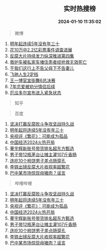 <div align="center"><h2>实时热搜榜</h2><h4>2024-01-10 11:35:02</h4></div>

> 微博  

1. [明年起连续5年没有年三十](https://s.weibo.com/weibo?q=%23%E6%98%8E%E5%B9%B4%E8%B5%B7%E8%BF%9E%E7%BB%AD5%E5%B9%B4%E6%B2%A1%E6%9C%89%E5%B9%B4%E4%B8%89%E5%8D%81%23&t=31&band_rank=1&Refer=top)<br />
2. [花10万中2.2亿彩票事件调查进展](https://s.weibo.com/weibo?q=%23%E8%8A%B110%E4%B8%87%E4%B8%AD2.2%E4%BA%BF%E5%BD%A9%E7%A5%A8%E4%BA%8B%E4%BB%B6%E8%B0%83%E6%9F%A5%E8%BF%9B%E5%B1%95%23&t=31&band_rank=2&Refer=top)<br />
3. [反腐大片持续发力纵深推进第四集](https://s.weibo.com/weibo?q=%23%E5%8F%8D%E8%85%90%E5%A4%A7%E7%89%87%E6%8C%81%E7%BB%AD%E5%8F%91%E5%8A%9B%E7%BA%B5%E6%B7%B1%E6%8E%A8%E8%BF%9B%E7%AC%AC%E5%9B%9B%E9%9B%86%23&t=31&band_rank=3&Refer=top)<br />
4. [救护车被私家车堵住患者经抢救无效死亡](https://s.weibo.com/weibo?q=%23%E6%95%91%E6%8A%A4%E8%BD%A6%E8%A2%AB%E7%A7%81%E5%AE%B6%E8%BD%A6%E5%A0%B5%E4%BD%8F%E6%82%A3%E8%80%85%E7%BB%8F%E6%8A%A2%E6%95%91%E6%97%A0%E6%95%88%E6%AD%BB%E4%BA%A1%23&t=31&band_rank=4&Refer=top)<br />
5. [干我们这行上不告父母下不告妻儿](https://s.weibo.com/weibo?q=%23%E5%B9%B2%E6%88%91%E4%BB%AC%E8%BF%99%E8%A1%8C%E4%B8%8A%E4%B8%8D%E5%91%8A%E7%88%B6%E6%AF%8D%E4%B8%8B%E4%B8%8D%E5%91%8A%E5%A6%BB%E5%84%BF%23&t=31&band_rank=5&Refer=top)<br />
6. [飞驰人生2定档](https://s.weibo.com/weibo?q=%23%E9%A3%9E%E9%A9%B0%E4%BA%BA%E7%94%9F2%E5%AE%9A%E6%A1%A3%23&t=31&band_rank=6&Refer=top)<br />
7. [王一博官宣街舞6总决赛](https://s.weibo.com/weibo?q=%23%E7%8E%8B%E4%B8%80%E5%8D%9A%E5%AE%98%E5%AE%A3%E8%A1%97%E8%88%9E6%E6%80%BB%E5%86%B3%E8%B5%9B%23&t=31&band_rank=7&Refer=top)<br />
8. [7年恋爱被劝分情侣后续](https://s.weibo.com/weibo?q=7%E5%B9%B4%E6%81%8B%E7%88%B1%E8%A2%AB%E5%8A%9D%E5%88%86%E6%83%85%E4%BE%A3%E5%90%8E%E7%BB%AD&t=31&band_rank=8&Refer=top)<br />
9. [厄瓜多尔宣布进入紧急状态](https://s.weibo.com/weibo?q=%23%E5%8E%84%E7%93%9C%E5%A4%9A%E5%B0%94%E5%AE%A3%E5%B8%83%E8%BF%9B%E5%85%A5%E7%B4%A7%E6%80%A5%E7%8A%B6%E6%80%81%23&t=31&band_rank=9&Refer=top)<br />

> 知乎  


> 百度  

1. [坚决打赢反腐败斗争攻坚战持久战](https://www.baidu.com/s?wd=%E5%9D%9A%E5%86%B3%E6%89%93%E8%B5%A2%E5%8F%8D%E8%85%90%E8%B4%A5%E6%96%97%E4%BA%89%E6%94%BB%E5%9D%9A%E6%88%98%E6%8C%81%E4%B9%85%E6%88%98&sa=fyb_news&rsv_dl=fyb_news)<br />
2. [明年起将连续5年没有年三十](https://www.baidu.com/s?wd=%E6%98%8E%E5%B9%B4%E8%B5%B7%E5%B0%86%E8%BF%9E%E7%BB%AD5%E5%B9%B4%E6%B2%A1%E6%9C%89%E5%B9%B4%E4%B8%89%E5%8D%81&sa=fyb_news&rsv_dl=fyb_news)<br />
3. [央视评《繁花》：可能成为孤品](https://www.baidu.com/s?wd=%E5%A4%AE%E8%A7%86%E8%AF%84%E3%80%8A%E7%B9%81%E8%8A%B1%E3%80%8B%EF%BC%9A%E5%8F%AF%E8%83%BD%E6%88%90%E4%B8%BA%E5%AD%A4%E5%93%81&sa=fyb_news&rsv_dl=fyb_news)<br />
4. [中国经济2024火热开局](https://www.baidu.com/s?wd=%E4%B8%AD%E5%9B%BD%E7%BB%8F%E6%B5%8E2024%E7%81%AB%E7%83%AD%E5%BC%80%E5%B1%80&sa=fyb_news&rsv_dl=fyb_news)<br />
5. [董宇辉新账号带货排名超东方甄选](https://www.baidu.com/s?wd=%E8%91%A3%E5%AE%87%E8%BE%89%E6%96%B0%E8%B4%A6%E5%8F%B7%E5%B8%A6%E8%B4%A7%E6%8E%92%E5%90%8D%E8%B6%85%E4%B8%9C%E6%96%B9%E7%94%84%E9%80%89&sa=fyb_news&rsv_dl=fyb_news)<br />
6. [男子带12瓶茅台让摊主灌107斤香肠](https://www.baidu.com/s?wd=%E7%94%B7%E5%AD%90%E5%B8%A612%E7%93%B6%E8%8C%85%E5%8F%B0%E8%AE%A9%E6%91%8A%E4%B8%BB%E7%81%8C107%E6%96%A4%E9%A6%99%E8%82%A0&sa=fyb_news&rsv_dl=fyb_news)<br />
7. [连吃10个柿饼男子差点肠穿孔](https://www.baidu.com/s?wd=%E8%BF%9E%E5%90%8310%E4%B8%AA%E6%9F%BF%E9%A5%BC%E7%94%B7%E5%AD%90%E5%B7%AE%E7%82%B9%E8%82%A0%E7%A9%BF%E5%AD%94&sa=fyb_news&rsv_dl=fyb_news)<br />
8. [李铁出镜反腐大片收视率超繁花](https://www.baidu.com/s?wd=%E6%9D%8E%E9%93%81%E5%87%BA%E9%95%9C%E5%8F%8D%E8%85%90%E5%A4%A7%E7%89%87%E6%94%B6%E8%A7%86%E7%8E%87%E8%B6%85%E7%B9%81%E8%8A%B1&sa=fyb_news&rsv_dl=fyb_news)<br />
9. [巴中某市场惊现母猪肉？谣言](https://www.baidu.com/s?wd=%E5%B7%B4%E4%B8%AD%E6%9F%90%E5%B8%82%E5%9C%BA%E6%83%8A%E7%8E%B0%E6%AF%8D%E7%8C%AA%E8%82%89%EF%BC%9F%E8%B0%A3%E8%A8%80&sa=fyb_news&rsv_dl=fyb_news)<br />

> 哔哩哔哩  

1. [坚决打赢反腐败斗争攻坚战持久战](https://www.baidu.com/s?wd=%E5%9D%9A%E5%86%B3%E6%89%93%E8%B5%A2%E5%8F%8D%E8%85%90%E8%B4%A5%E6%96%97%E4%BA%89%E6%94%BB%E5%9D%9A%E6%88%98%E6%8C%81%E4%B9%85%E6%88%98&sa=fyb_news&rsv_dl=fyb_news)<br />
2. [明年起将连续5年没有年三十](https://www.baidu.com/s?wd=%E6%98%8E%E5%B9%B4%E8%B5%B7%E5%B0%86%E8%BF%9E%E7%BB%AD5%E5%B9%B4%E6%B2%A1%E6%9C%89%E5%B9%B4%E4%B8%89%E5%8D%81&sa=fyb_news&rsv_dl=fyb_news)<br />
3. [央视评《繁花》：可能成为孤品](https://www.baidu.com/s?wd=%E5%A4%AE%E8%A7%86%E8%AF%84%E3%80%8A%E7%B9%81%E8%8A%B1%E3%80%8B%EF%BC%9A%E5%8F%AF%E8%83%BD%E6%88%90%E4%B8%BA%E5%AD%A4%E5%93%81&sa=fyb_news&rsv_dl=fyb_news)<br />
4. [中国经济2024火热开局](https://www.baidu.com/s?wd=%E4%B8%AD%E5%9B%BD%E7%BB%8F%E6%B5%8E2024%E7%81%AB%E7%83%AD%E5%BC%80%E5%B1%80&sa=fyb_news&rsv_dl=fyb_news)<br />
5. [董宇辉新账号带货排名超东方甄选](https://www.baidu.com/s?wd=%E8%91%A3%E5%AE%87%E8%BE%89%E6%96%B0%E8%B4%A6%E5%8F%B7%E5%B8%A6%E8%B4%A7%E6%8E%92%E5%90%8D%E8%B6%85%E4%B8%9C%E6%96%B9%E7%94%84%E9%80%89&sa=fyb_news&rsv_dl=fyb_news)<br />
6. [男子带12瓶茅台让摊主灌107斤香肠](https://www.baidu.com/s?wd=%E7%94%B7%E5%AD%90%E5%B8%A612%E7%93%B6%E8%8C%85%E5%8F%B0%E8%AE%A9%E6%91%8A%E4%B8%BB%E7%81%8C107%E6%96%A4%E9%A6%99%E8%82%A0&sa=fyb_news&rsv_dl=fyb_news)<br />
7. [连吃10个柿饼男子差点肠穿孔](https://www.baidu.com/s?wd=%E8%BF%9E%E5%90%8310%E4%B8%AA%E6%9F%BF%E9%A5%BC%E7%94%B7%E5%AD%90%E5%B7%AE%E7%82%B9%E8%82%A0%E7%A9%BF%E5%AD%94&sa=fyb_news&rsv_dl=fyb_news)<br />
8. [李铁出镜反腐大片收视率超繁花](https://www.baidu.com/s?wd=%E6%9D%8E%E9%93%81%E5%87%BA%E9%95%9C%E5%8F%8D%E8%85%90%E5%A4%A7%E7%89%87%E6%94%B6%E8%A7%86%E7%8E%87%E8%B6%85%E7%B9%81%E8%8A%B1&sa=fyb_news&rsv_dl=fyb_news)<br />
9. [巴中某市场惊现母猪肉？谣言](https://www.baidu.com/s?wd=%E5%B7%B4%E4%B8%AD%E6%9F%90%E5%B8%82%E5%9C%BA%E6%83%8A%E7%8E%B0%E6%AF%8D%E7%8C%AA%E8%82%89%EF%BC%9F%E8%B0%A3%E8%A8%80&sa=fyb_news&rsv_dl=fyb_news)<br />
